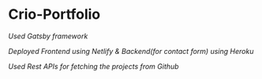 # Crio-Portfolio

*Used Gatsby framework*


*Deployed Frontend using Netlify & Backend(for contact form) using Heroku*


*Used Rest APIs for fetching the projects from Github*
